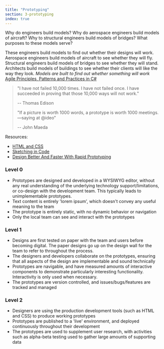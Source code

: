 ```yaml
---
title: "Prototyping"
section: 3-prototyping
index: true
---
```


Why do engineers build models? Why do aerospace engineers build models of aircraft? Why to structural engineers build models of bridges? What purposes to these models serve?

These engineers build models to find out whether their designs will work. Aerospace engineers build models of aircraft to see whether they will fly. Structural engineers build models of bridges to see whether they will stand. Architects build models of buildings to see whether their clients will like the way they look.
*Models are built to find out whether something will work*
[Agile Principles, Patterns and Practices in C#](https://books.google.com.au/books?isbn=0132797143)



>"I have not failed 10,000 times. I have not failed once.
>I have succeeded in proving that those 10,000 ways will not work."
>
>-- Thomas Edison
>
>
>"If a picture is worth 1000 words, a prototype is worth 1000 meetings.
>—saying at @ideo"
>
>-- John Maeda



Resources:

 - [HTML and CSS](https://www.codecademy.com/learn/web)
 - [Sketching in Code](http://alistapart.com/article/sketchingincode)
 - [Design Better And Faster With Rapid Prototyping](http://www.smashingmagazine.com/2010/06/design-better-faster-with-rapid-prototyping/)


### Level 0
 - Prototypes are designed and developed in a WYSIWYG editor, without any real understanding of the underlying technology support/limitations, or co-design with the development team. This typically leads to unimplementable prototypes.
 - Text content is entirely 'lorem ipsum', which doesn't convey any useful meaning to the team
 - The prototype is entirely static, with no dynamic behavior or navigation
 - Only the local team can see and interact with the prototypes

### Level 1
 - Designs are first tested on paper with the team and users before becoming digital. The paper designs go up on the design wall for the team to refer to throughout the process.
 - The designers and developers collaborate on the prototypes, ensuring that all aspects of the design are implementable and sound technically
 - Prototypes are navigable, and have measured amounts of interactive components to demonstrate particularly interesting functionality. Interactivity is only used when necessary.
 - The prototypes are version controlled, and issues/bugs/features are tracked and managed

### Level 2
 - Designers are using the production development tools (such as HTML and CSS) to produce working prototypes
 - Prototypes are published to a 'live' environment, and deployed continuously throughout their development
 - The prototypes are used to supplement user research, with activities such as alpha-beta testing used to gather large amounts of supporting data  
